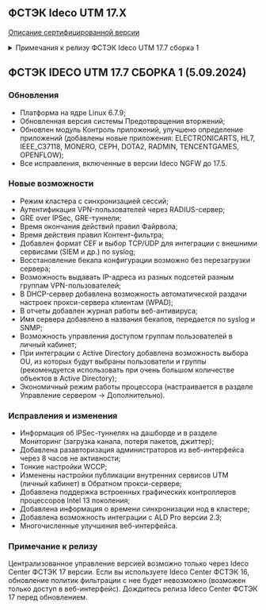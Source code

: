 ## ФСТЭК Ideco UTM 17.X

[Описание сертифицированной версии](https://static.ideco.ru/static/Ideco_UTM_2022.pdf?roistat_visit=587952)

<details>

<summary>Примечания к релизу ФСТЭК Ideco UTM 17.7 сборка 1</summary>

**Дата выхода версии**: 5.09.2024. 

**Техническая поддержка и обратная связь** (поможет нам улучшить продукт):
* Обсудить версию в телеграм-канале с разработчиками: [https://t.me/idecoutm](https://t.me/idecoutm);
* Портал технической поддержки: [https://help.ideco.ru/](https://help.ideco.ru/);
* Электронная почта: help@ideco.ru;
* Telegram: [ideco.bot](https://telegram.im/@ideco_support_bot).

Для ФСТЭК-версии включено автоматическое обновление с версии 11.13 путем нескольких обновлений: 11.13->12.11->13.11->14.3->15.7->16.9->17.7.

Обязательно нужно последовательно обновиться и использовать версию 17.7 (не останавливаясь на промежуточных версиях, нужных только для обновления).

</details>

## ФСТЭК IDECO UTM 17.7 СБОРКА 1 (5.09.2024)

### Обновления

- Платформа на ядре Linux 6.7.9;
- Обновленная версия системы Предотвращения вторжений;
- Обновлен модуль Контроль приложений, улучшено определение приложений (добавлены новые приложения: ELECTRONICARTS, HL7, IEEE_C37118, MONERO, CEPH, DOTA2, RADMIN, TENCENTGAMES, OPENFLOW);
- Все исправления, включенные в версии Ideco NGFW до 17.5.

### Новые возможности

- Режим кластера с синхронизацией сессий;
- Аутентификация VPN-пользователей через RADIUS-сервер;
- GRE over IPSec, GRE-туннели;
- Время окончания действий правил Файрвола;
- Время действия правил Контент-фильтра;
- Добавлен формат CEF и выбор TCP/UDP для интеграции с внешними сервисами (SIEM и др.) по syslog;
- Восстановление бекапа конфигурации возможно без перезагрузки сервера;
- Возможность выдавать IP-адреса из разных подсетей разным группам VPN-пользователей;
- В DHCP-сервер добавлена возможность автоматической раздачи настроек прокси-сервера клиентам (WPAD);
- В отчеты добавлен журнал работы веб-антивируса;
- Имя сервера добавлено в названия бекапов, передается по syslog и SNMP;
- Возможность управления доступом группам пользователей в личный кабинет;
- При интеграции с Active Directory добавлена возможность выбора OU, из которых будут выбраны пользователи и группы (рекомендуется использовать при очень большом количестве объектов в Active Directory);
- Экономичный режим работы процессора (настраивается в разделе Управление сервером -> Дополнительно).

### Исправления и изменения

- Информация об IPSec-туннелях на дашборде и в разделе Мониторинг (загрузка канала, потеря пакетов, джиттер);
- Добавлена разавторизация администраторов из веб-интерфейса через 8 часов не активности;
- Тонкие настройки WCCP;
- Изменены настройки публикации внутренних сервисов UTM (личный кабинет) в Обратном прокси-сервере;
- Добавлена поддержка встроенных графических контроллеров процессоров Intel 13 поколения;
- Добавлена информация о времени синхронизации нод в кластере;
- Добавлена возможность интеграции с ALD Pro версии 2.3;
- Многочисленные улучшения веб-интерфейса.

### Примечание к релизу

Централизованное управление версией возможно только через Ideco Center ФСТЭК 17 версии. Если вы используете Ideco Center ФСТЭК 16, обновление политик фильтрации с нее будет невозможно (возможен только доступ в веб-интерфейс). Дождитесь релиза Ideco Center ФСТЭК 17 перед обновлением.